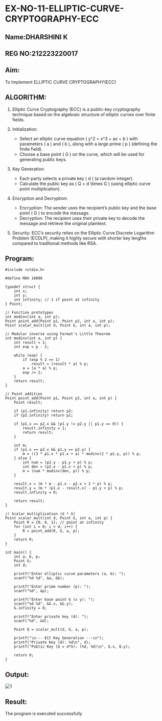 # EX-NO-11-ELLIPTIC-CURVE-CRYPTOGRAPHY-ECC
## Name:DHARSHINI K
## REG NO:212223220017

## Aim:
To Implement ELLIPTIC CURVE CRYPTOGRAPHY(ECC)
## ALGORITHM:

1. Elliptic Curve Cryptography (ECC) is a public-key cryptography technique based on the algebraic structure of elliptic curves over finite fields.

2. Initialization:
   - Select an elliptic curve equation \( y^2 = x^3 + ax + b \) with parameters \( a \) and \( b \), along with a large prime \( p \) (defining the finite field).
   - Choose a base point \( G \) on the curve, which will be used for generating public keys.

3. Key Generation:
   - Each party selects a private key \( d \) (a random integer).
   - Calculate the public key as \( Q = d \times G \) (using elliptic curve point multiplication).

4. Encryption and Decryption:
   - Encryption: The sender uses the recipient’s public key and the base point \( G \) to encode the message.
   - Decryption: The recipient uses their private key to decode the message and retrieve the original plaintext.

5. Security: ECC’s security relies on the Elliptic Curve Discrete Logarithm Problem (ECDLP), making it highly secure with shorter key lengths compared to traditional methods like RSA.

## Program:
```
#include <stdio.h>

#define MAX 10000

typedef struct {
    int x;
    int y;
    int infinity; // 1 if point at infinity
} Point;

// Function prototypes
int modinv(int a, int p);
Point point_add(Point p1, Point p2, int a, int p);
Point scalar_mult(int d, Point G, int a, int p);

// Modular inverse using Fermat's Little Theorem
int modinv(int a, int p) {
    int result = 1;
    int exp = p - 2;

    while (exp) {
        if (exp % 2 == 1)
            result = (result * a) % p;
        a = (a * a) % p;
        exp /= 2;
    }
    return result;
}

// Point addition
Point point_add(Point p1, Point p2, int a, int p) {
    Point result;

    if (p1.infinity) return p2;
    if (p2.infinity) return p1;

    if (p1.x == p2.x && (p1.y != p2.y || p1.y == 0)) {
        result.infinity = 1;
        return result;
    }

    int m;
    if (p1.x == p2.x && p1.y == p2.y) {
        m = ((3 * p1.x * p1.x + a) * modinv(2 * p1.y, p)) % p;
    } else {
        int num = (p2.y - p1.y + p) % p;
        int den = (p2.x - p1.x + p) % p;
        m = (num * modinv(den, p)) % p;
    }

    result.x = (m * m - p1.x - p2.x + 2 * p) % p;
    result.y = (m * (p1.x - result.x) - p1.y + p) % p;
    result.infinity = 0;

    return result;
}

// Scalar multiplication (d * G)
Point scalar_mult(int d, Point G, int a, int p) {
    Point R = {0, 0, 1}; // point at infinity
    for (int i = 0; i < d; i++) {
        R = point_add(R, G, a, p);
    }
    return R;
}

int main() {
    int a, b, p;
    Point G;
    int d;

    printf("Enter elliptic curve parameters (a, b): ");
    scanf("%d %d", &a, &b);

    printf("Enter prime number (p): ");
    scanf("%d", &p);

    printf("Enter base point G (x y): ");
    scanf("%d %d", &G.x, &G.y);
    G.infinity = 0;

    printf("Enter private key (d): ");
    scanf("%d", &d);

    Point Q = scalar_mult(d, G, a, p);

    printf("\n--- ECC Key Generation ---\n");
    printf("Private Key (d): %d\n", d);
    printf("Public Key (Q = d*G): (%d, %d)\n", Q.x, Q.y);

    return 0;
}

```

## Output:
![1](https://github.com/user-attachments/assets/89721be1-c8f3-4be1-81b0-8f7c6de7115f)

## Result:
The program is executed successfully

